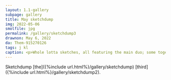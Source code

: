 ```yaml
---
layout: 1.1-gallery
subpage: gallery
title: May sketchdump
img: 2022-05-06
smolfile: jpg
permalink: /gallery/sketchdump3
drawnon: May 6, 2022
da: Them-915270126
tags: j kl
caption: <p>Whole lotta sketches, all featuring the main duo; some together, some separate, all reflecting fairly different dynamics.</p>
---
```

Sketchdump [the]({%include url.html%}/gallery/sketchdump) [third]({%include url.html%}/gallery/sketchdump2).